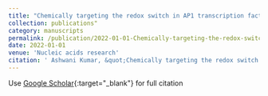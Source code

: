 ```yaml
---
title: "Chemically targeting the redox switch in AP1 transcription factor $Delta$FOSB"
collection: publications"
category: manuscripts
permalink: /publication/2022-01-01-Chemically-targeting-the-redox-switch-in-AP1-transcription-factor-DeltaFOSB
date: 2022-01-01
venue: 'Nucleic acids research'
citation: ' Ashwani Kumar, &quot;Chemically targeting the redox switch in AP1 transcription factor $Delta$FOSB.&quot; Nucleic acids research, 2022.'
---
```

Use [Google Scholar](https://scholar.google.com/scholar?q=Chemically+targeting+the+redox+switch+in+AP1+transcription+factor+$Delta$FOSB){:target="_blank"} for full citation